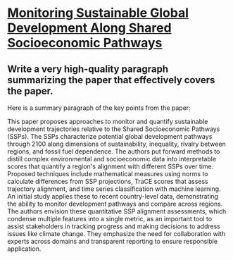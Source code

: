 # [Monitoring Sustainable Global Development Along Shared Socioeconomic   Pathways](https://arxiv.org/abs/2312.04416)

## Write a very high-quality paragraph summarizing the paper that effectively covers the paper.

 Here is a summary paragraph of the key points from the paper:

This paper proposes approaches to monitor and quantify sustainable development trajectories relative to the Shared Socioeconomic Pathways (SSPs). The SSPs characterize potential global development pathways through 2100 along dimensions of sustainability, inequality, rivalry between regions, and fossil fuel dependence. The authors put forward methods to distill complex environmental and socioeconomic data into interpretable scores that quantify a region's alignment with different SSPs over time. Proposed techniques include mathematical measures using norms to calculate differences from SSP projections, TraCE scores that assess trajectory alignment, and time series classification with machine learning. An initial study applies these to recent country-level data, demonstrating the ability to monitor development pathways and compare across regions. The authors envision these quantitative SSP alignment assessments, which condense multiple features into a single metric, as an important tool to assist stakeholders in tracking progress and making decisions to address issues like climate change. They emphasize the need for collaboration with experts across domains and transparent reporting to ensure responsible application.
